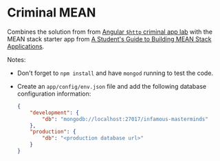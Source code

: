 # Criminal MEAN

Combines the solution from from <a href="" target="_blank">Angular `$http` criminal app lab</a> with the MEAN stack starter app from <a href="https://github.com/sf-wdi-22-23/mean-stack-starter" target="_blank">A Student's Guide to Building MEAN Stack Applications</a>.

Notes:

* Don't forget to `npm install` and have `mongod` running to test the code.

* Create an `app/config/env.json` file and add the following database configuration information:

	```json
	{
		"development": {
			"db": "mongodb://localhost:27017/infamous-masterminds"
		},
		"production": {
			"db": "<production database url>"
		}
	}
	```